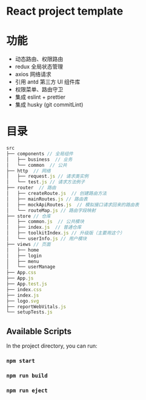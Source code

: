 # React project template

# 功能

- 动态路由、权限路由
- redux 全局状态管理
- axios 网络请求
- 引用 antd 第三方 UI 组件库
- 权限菜单、路由守卫
- 集成 eslint + prettier
- 集成 husky (git commitLint)

# 目录

```js
src
├── components // 全局组件
│   ├── business  // 业务
│   └── common  // 公共
├── http  // 网络
│   ├── request.js // 请求类实例
│   └── test.js // 请求方法例子
├── router  // 路由
│   ├── createRoute.js  // 创建路由方法
│   ├── mainRoutes.js // 路由表
│   ├── mockApiRoutes.js  // 模拟接口请求回来的路由表
│   └── routeMap.js // 路由字段映射
├── store // 仓库
│   ├── common.js  // 公共模块
│   ├── index.js  // 普通仓库
│   ├── toolkitIndex.js // 升级版（主要用这个）
│   └── userInfo.js // 用户模块
├── views // 页面
│   ├── home
│   ├── login
│   ├── menu
│   └── userManage
├── App.css
├── App.js
├── App.test.js
├── index.css
├── index.js
├── logo.svg
├── reportWebVitals.js
└── setupTests.js
```

## Available Scripts

In the project directory, you can run:

### `npm start`

### `npm run build`

### `npm run eject`
